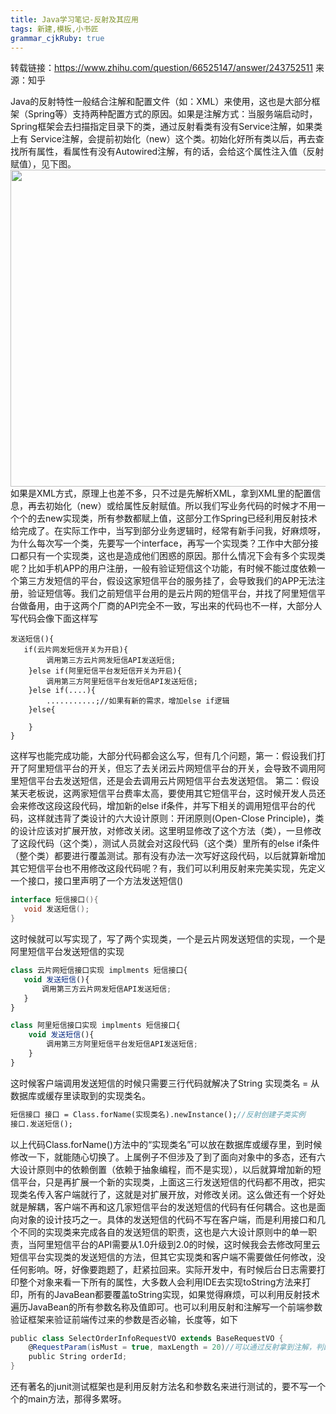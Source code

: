 ```yaml
---
title: Java学习笔记-反射及其应用
tags: 新建,模板,小书匠
grammar_cjkRuby: true
---
```

转载链接：https://www.zhihu.com/question/66525147/answer/243752511
来源：知乎

Java的反射特性一般结合注解和配置文件（如：XML）来使用，这也是大部分框架（Spring等）支持两种配置方式的原因。如果是注解方式：当服务端启动时，Spring框架会去扫描指定目录下的类，通过反射看类有没有Service注解，如果类上有 Service注解，会提前初始化（new）这个类。初始化好所有类以后，再去查找所有属性，看属性有没有Autowired注解，有的话，会给这个属性注入值（反射赋值），见下图。<img src="https://pic2.zhimg.com/50/v2-0a379d00d805ab7ac2e8dc0dc9cdedfd_hd.jpg" data-caption="" data-rawwidth="507" data-rawheight="109" class="origin_image zh-lightbox-thumb" width="507" data-original="https://pic2.zhimg.com/v2-0a379d00d805ab7ac2e8dc0dc9cdedfd_r.jpg">如果是XML方式，原理上也差不多，只不过是先解析XML，拿到XML里的配置信息，再去初始化（new）或给属性反射赋值。所以我们写业务代码的时候才不用一个个的去new实现类，所有参数都赋上值，这部分工作Spring已经利用反射技术给完成了。在实际工作中，当写到部分业务逻辑时，经常有新手问我，好麻烦呀，为什么每次写一个类，先要写一个interface，再写一个实现类？工作中大部分接口都只有一个实现类，这也是造成他们困惑的原因。那什么情况下会有多个实现类呢？比如手机APP的用户注册，一般有验证短信这个功能，有时候不能过度依赖一个第三方发短信的平台，假设这家短信平台的服务挂了，会导致我们的APP无法注册，验证短信等。我们之前短信平台用的是云片网的短信平台，并找了阿里短信平台做备用，由于这两个厂商的API完全不一致，写出来的代码也不一样，大部分人写代码会像下面这样写

``` lasso
发送短信(){
   if(云片网发短信开关为开启){
        调用第三方云片网发短信API发送短信;
    }else if(阿里短信平台发短信开关为开启){
        调用第三方阿里短信平台发短信API发送短信;
    }else if(....){
        ...........;//如果有新的需求，增加else if逻辑
    }else{

    }
}
```


这样写也能完成功能，大部分代码都会这么写，但有几个问题，第一：假设我们打开了阿里短信平台的开关，但忘了去关闭云片网短信平台的开关，会导致不调用阿里短信平台去发送短信，还是会去调用云片网短信平台去发送短信。 第二：假设某天老板说，这两家短信平台费率太高，要使用其它短信平台，这时候开发人员还会来修改这段这段代码，增加新的else if条件，并写下相关的调用短信平台的代码，这样就违背了类设计的六大设计原则：开闭原则(Open-Close Principle)，类的设计应该对扩展开放，对修改关闭。这里明显修改了这个方法（类），一旦修改了这段代码（这个类），测试人员就会对这段代码（这个类）里所有的else if条件（整个类）都要进行覆盖测试。那有没有办法一次写好这段代码，以后就算新增加其它短信平台也不用修改这段代码呢？有，我们可以利用反射来完美实现，先定义一个接口，接口里声明了一个方法发送短信()

``` groovy
interface 短信接口(){
   void 发送短信();
}
```


这时候就可以写实现了，写了两个实现类，一个是云片网发送短信的实现，一个是阿里短信平台发送短信的实现

``` javascript
class 云片网短信接口实现 implments 短信接口{
   void 发送短信(){
       调用第三方云片网发短信API发送短信;
   }
}
```


``` javascript
class 阿里短信接口实现 implments 短信接口{
    void 发送短信(){
        调用第三方阿里短信平台发短信API发送短信;
    }
}
```


这时候客户端调用发送短信的时候只需要三行代码就解决了String 实现类名 = 从数据库或缓存里读取到的实现类名。

``` haxe
短信接口 接口 = Class.forName(实现类名).newInstance();//反射创建子类实例
接口.发送短信();
```


以上代码Class.forName()方法中的“实现类名”可以放在数据库或缓存里，到时候修改一下，就能随心切换了。上属例子不但涉及了到了面向对象中的多态，还有六大设计原则中的依赖倒置（依赖于抽象编程，而不是实现），以后就算增加新的短信平台，只是再扩展一个新的实现类，上面这三行发送短信的代码都不用改，把实现类名传入客户端就行了，这就是对扩展开放，对修改关闭。这么做还有一个好处就是解耦，客户端不再和这几家短信平台的发送短信的代码有任何耦合。这也是面向对象的设计技巧之一。具体的发送短信的代码不写在客户端，而是利用接口和几个不同的实现类来完成各自的发送短信的职责，这也是六大设计原则中的单一职责，当阿里短信平台的API需要从1.0升级到2.0的时候，这时候我会去修改阿里云短信平台实现类的发送短信的方法，但其它实现类和客户端不需要做任何修改，没任何影响。呀，好像要跑题了，赶紧拉回来。实际开发中，有时候后台日志需要打印整个对象来看一下所有的属性，大多数人会利用IDE去实现toString方法来打印，所有的JavaBean都要覆盖toString实现，如果觉得麻烦，可以利用反射技术遍历JavaBean的所有参数名称及值即可。也可以利用反射和注解写一个前端参数验证框架来验证前端传过来的参数是否必输，长度等，如下

``` scala
public class SelectOrderInfoRequestVO extends BaseRequestVO {
    @RequestParam(isMust = true, maxLength = 20)//可以通过反射拿到注解，判断订单号是否必输，长度是否大于20等
    public String orderId;
}
```


还有著名的junit测试框架也是利用反射方法名和参数名来进行测试的，要不写一个个的main方法，那得多累呀。
